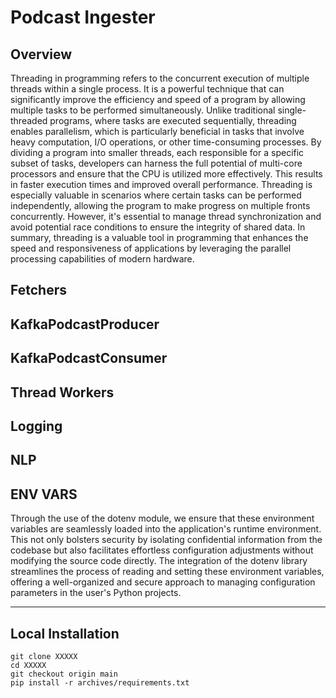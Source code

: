 # Podcast Ingester

## Overview

Threading in programming refers to the concurrent execution of multiple threads within a single process. It is a
powerful technique that can significantly improve the efficiency and speed of a program by allowing multiple tasks to be
performed simultaneously. Unlike traditional single-threaded programs, where tasks are executed sequentially, threading
enables parallelism, which is particularly beneficial in tasks that involve heavy computation, I/O operations, or other
time-consuming processes. By dividing a program into smaller threads, each responsible for a specific subset of tasks,
developers can harness the full potential of multi-core processors and ensure that the CPU is utilized more effectively.
This results in faster execution times and improved overall performance. Threading is especially valuable in scenarios
where certain tasks can be performed independently, allowing the program to make progress on multiple fronts
concurrently. However, it's essential to manage thread synchronization and avoid potential race conditions to ensure the
integrity of shared data. In summary, threading is a valuable tool in programming that enhances the speed and
responsiveness of applications by leveraging the parallel processing capabilities of modern hardware.

## Fetchers

## KafkaPodcastProducer

## KafkaPodcastConsumer

## Thread Workers

## Logging

## NLP

## ENV VARS

Through the use of the dotenv module, we ensure
that these environment variables are seamlessly loaded into the application's runtime environment. This not only
bolsters security by isolating confidential information from the codebase but also facilitates effortless configuration
adjustments without modifying the source code directly. The integration of the dotenv library streamlines the process of
reading and setting these environment variables, offering a well-organized and secure approach to managing configuration
parameters in the user's Python projects.
***

## Local Installation

```
git clone XXXXX
cd XXXXX
git checkout origin main
pip install -r archives/requirements.txt

```